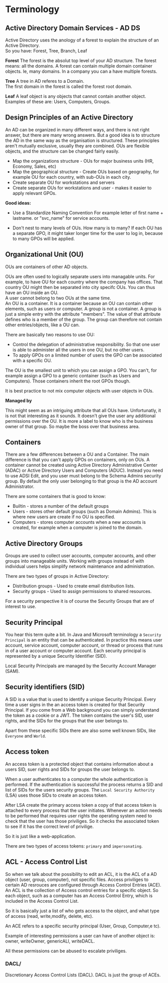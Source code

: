 

# Terminology

## Active Directory Domain Services - AD DS

Active Directory uses the anology of a forest to explain the structure of an Active Directory.  
So you have: Forest, Tree, Branch, Leaf

**Forest**
The forest is the absolut top level of your AD structure.
The forest means: all the domains. A forest can contain multiple domain container objects. Ie, many domains.
In a company you can a have multiple forests.

**Tree**
A tree in AD referes to a Domain.  
The first domain in the forest is called the forest root domain.

**Leaf**
A leaf object is any objects that cannot contain another object. Examples of these are: Users, Computers, Groups.


## Design Principles of an Active Directory

An AD can be organized in many different ways, and there is not right answer, but there are many wrong answers. But a good idea is to structure the AD in the same way as the organisation is structured. These principles aren't mutually exclusive, usually they are combined. OUs are flexible objects, and the structure can be changed fairly easily.

- Map the organizations structure - OUs for major business units (HR, Economy, Sales, etc)
- Map the geographical structure - Create OUs based on geography, for example OU for each country, with sub-OUs in each city.
- Create separate OU for workstations and servers
- Create separate OUs for workstations and user - makes it easier to apply relevant GPOs.

**Good ideas:** 
- Use a Standardize Naming Convention
For example letter of first name + lastname. or "svc_name" for service accounts.

- Don't nest to many levels of OUs. How many is to many? If each OU has a separate GPO, it might taker longer time for the user to log in, because to many GPOs will be applied.

## Organizational Unit (OU)

OUs are containers of other AD objects.

OUs are often used to logically separate users into managable units. For example, to have OU for each country where the company has offices. That country OU might then be separated into city specifc OUs. You can thus have an OU inside an OU.  
A user cannot belong to two OUs at the same time.  
An OU is a container. It is a container because an OU can contain other elements, such as users or computer. A group is not a container. A group is just a simple entry with the attribute "members". The value of that attribute defines who is a member of the group. The group can therefore not contain other entries/objects, like a OU can.

There are basically two reasons to use OU:
- Control the delegation of administrative responsibility. So that one user is able to administer all the users in one OU, but no other users.
- To apply GPOs on a limited number of users the GPO can be associated with a specific OU.

The OU is the smallest unit to which you can assign a GPO. You can't, for example assign a GPO to a generic container (such as Users and Computers). Those containers inherit the root GPOs though.

It is best practice to not mix computer objects with user objects in OUs.

**Managed by**

This might seem as an intriguing attribute that all OUs have. Unfortunatly, it is not that interesting as it sounds. It doesn't give the user any additional permissions over the OU. It is more a label to know who is the business owner of that group. So maybe the boss over that business area. 

## Containers

There are a few differences between a OU and a Container. The main difference is that you can't apply GPOs on containers, only on OUs.
A container cannot be created using Active Directory Administrative Center (ADAC) or Active Directory Users and Computers (ADUC). Instead you need to use ADSI Edit, and you user must belong to the Schema Admins security group. By default the only user belonging to that group is the AD account Administrator.

There are some containers that is good to know:
- Builtin - stores a number of the default groups
- Users - stores other default groups (such as Domain Admins). This is where new users are create if no OU is specified.
- Computers - stores computer accounts when a new accounts is created, for example when a computer is joined to the domain.


## Active Directory Groups

Groups are used to collect user accounts, computer accounts, and other groups into manageable units. Working with groups instead of with individual users helps simplify network maintenance and administration.

There are two types of groups in Active Directory:

- Distribution groups - Used to create email distribution lists.
- Security groups - Used to assign permissions to shared resources.

For a security perspective it is of course the Security Groups that are of interest to use.





## Security Principal
You hear this term quite a bit.
In Java and Microsoft terminology a `Security Principal` is an entity that can be authenticated. In practice this means user account, service account, computer account, or thread or process that runs in of a user account or computer account.
Each security principal is represented by a unique Security Identifier (SID).

Local Security Principals are managed by the Security Account Manager (SAM).



## Security identifiers (SID)
A SID is a value that is used to identify a unique Security Principal. Every time a user signs in the an access token is created for that Security Principal. If you come from a Web background you can simply understand the token as a cookie or a JWT. The token contains the user's SID, user rights, and the SIDs for the groups that the user belongs to.

Apart from these specific SIDs there are also some well known SIDs, like `Everyone` and `World`.


## Access token
An access token is a protected object that contains information about a users SID, suer rights and SIDs for groups the user belongs to.

When a user authenticates to a computer the whole authentication is performed. If the authentication is successful the process returns a SID and list of SIDs for the users security groups. The `Local Security Authority` (LSA) uses those SIDs to create an access token.

After LSA create the primary access token a copy of that access token is attached to every process that the user initiates. Whenever an action needs to be performed that requires user rights the operating system need to check that the user has those priviliges. So it checks the associated token to see if it has the correct level of privilige.

So it is just like a web-application.

There are two types of access tokens: `primary` and `impersonating`.

## ACL - Access Control List
So when we talk about the possibility to edit an ACL, it is the ACL of a AD object (user, group, computer), not specific files.
Access priviliges to certain AD resrouces are configured through Access Control Entries (ACE).
An ACL is the collection of Access control entries for a specific object. So each object, such as a computer has an Access Control Entry, which is included in the Access Control List.

So it is basically just a list of who gets access to the object, and what type of access (read, write,modify, delete, etc).

An ACE refers to a specific security principal (User, Group, Computer,e tc).

Example of interesting permissions a user can have of another object is: owner, writeOwner, genericALl, writeDACL.

All these permissions can be abused to escalate priviliges.

### DACL/

Discretionary Access Control Lists (DACL).
DACL is just the group of ACEs.
